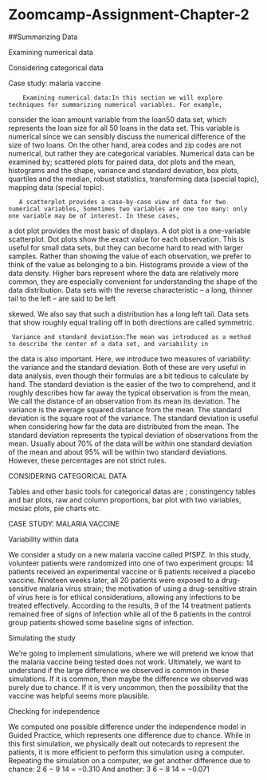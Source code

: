 # Zoomcamp-Assignment-Chapter-2
##Summarizing Data

Examining numerical data

Considering categorical data

Case study: malaria vaccine
  
        Examining numerical data:In this section we will explore techniques for summarizing numerical variables. For example,
consider the loan amount variable from the loan50 data set, which represents the loan size for all
50 loans in the data set. This variable is numerical since we can sensibly discuss the numerical
difference of the size of two loans. On the other hand, area codes and zip codes are not numerical,
but rather they are categorical variables.
 Numerical data can be examined by; scattered plots for paired data, dot plots and the mean, histograms and the shape, variance and standard deviation, box plots, quartiles and the median, robust statistics, transforming data (special topic), mapping data (special topic).

       A scatterplot provides a case-by-case view of data for two numerical variables, Sometimes two variables are one too many: only one variable may be of interest. In these cases,

a dot plot provides the most basic of displays. A dot plot is a one-variable scatterplot.  Dot plots show the exact value for each observation. This is useful for small data sets, but they
can become hard to read with larger samples. Rather than showing the value of each observation, we
prefer to think of the value as belonging to a bin.  Histograms provide a view of the data density. Higher bars represent where the data are
relatively more common, they are especially convenient for understanding the shape of the data distribution.     Data sets with the reverse characteristic – a long, thinner tail to the left – are said to be left

skewed. We also say that such a distribution has a long left tail. Data sets that show roughly equal
trailing off in both directions are called symmetric.
   
     Variance and standard deviation:The mean was introduced as a method to describe the center of a data set, and variability in
the data is also important. Here, we introduce two measures of variability: the variance and the
standard deviation. Both of these are very useful in data analysis, even though their formulas are
a bit tedious to calculate by hand. The standard deviation is the easier of the two to comprehend,
and it roughly describes how far away the typical observation is from the mean, We call the distance of an observation from its mean its deviation. 
The variance is the average squared distance from the mean. The standard deviation is the
square root of the variance. The standard deviation is useful when considering how far the data
are distributed from the mean.
The standard deviation represents the typical deviation of observations from the mean. Usually
about 70% of the data will be within one standard deviation of the mean and about 95% will
be within two standard deviations. However, these percentages
 are not strict rules.    
               

 CONSIDERING CATEGORICAL DATA
               
   Tables and other basic tools for categorical datas are ; constingency tables and bar plots, raw and column proportions, bar plot with two variables, mosiac plots, pie charts etc.
                

  CASE STUDY: MALARIA VACCINE

Variability within data

We consider a study on a new malaria vaccine called PfSPZ. In this study, volunteer patients
were randomized into one of two experiment groups: 14 patients received an experimental vaccine
or 6 patients received a placebo vaccine. Nineteen weeks later, all 20 patients were exposed to a
drug-sensitive malaria virus strain; the motivation of using a drug-sensitive strain of virus here is for
ethical considerations, allowing any infections to be treated effectively. According to the results, 9 of the 14 treatment patients remained free of signs of infection while all of
the 6 patients in the control group patients showed some baseline signs of infection.                   


Simulating the study

We’re going to implement simulations, where we will pretend we know that the malaria vaccine
being tested does not work. Ultimately, we want to understand if the large difference we observed
is common in these simulations. If it is common, then maybe the difference we observed was purely
due to chance. If it is very uncommon, then the possibility that the vaccine was helpful seems more
plausible. 


Checking for independence


We computed one possible difference under the independence model in Guided Practice,
 which represents one difference due to chance. While in this first simulation, we physically dealt out
notecards to represent the patients, it is more efficient to perform this simulation using a computer.
Repeating the simulation on a computer, we get another difference due to chance:
2
6
−
9
14
= −0.310
And another:
3
6
−
8
14
= −0.071
